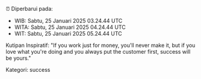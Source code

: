⏰ Diperbarui pada:
- WIB: Sabtu, 25 Januari 2025 03.24.44 UTC
- WITA: Sabtu, 25 Januari 2025 04.24.44 UTC
- WIT: Sabtu, 25 Januari 2025 05.24.44 UTC

Kutipan Inspiratif:
"If you work just for money, you'll never make it, but if you love what you're doing and you always put the customer first, success will be yours."


Kategori: success

